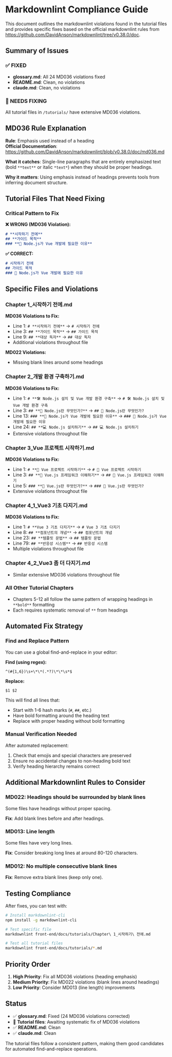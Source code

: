 # Markdownlint Compliance Guide

This document outlines the markdownlint violations found in the tutorial files and provides specific fixes based on the official markdownlint rules from https://github.com/DavidAnson/markdownlint/tree/v0.38.0/doc.

## Summary of Issues

### ✅ FIXED
- **glossary.md**: All 24 MD036 violations fixed
- **README.md**: Clean, no violations
- **claude.md**: Clean, no violations

### 🚨 NEEDS FIXING
All tutorial files in `/tutorials/` have extensive MD036 violations.

## MD036 Rule Explanation

**Rule**: Emphasis used instead of a heading  
**Official Documentation**: https://github.com/DavidAnson/markdownlint/blob/v0.38.0/doc/md036.md

**What it catches**: Single-line paragraphs that are entirely emphasized text (bold `**text**` or italic `*text*`) when they should be proper headings.

**Why it matters**: Using emphasis instead of headings prevents tools from inferring document structure.

## Tutorial Files That Need Fixing

### Critical Pattern to Fix

**❌ WRONG (MD036 Violation):**
```markdown
# **시작하기 전에**
## **가이드 목적**
### **🎯 Node.js가 Vue 개발에 필요한 이유**
```

**✅ CORRECT:**
```markdown
# 시작하기 전에
## 가이드 목적
### 🎯 Node.js가 Vue 개발에 필요한 이유
```

## Specific Files and Violations

### Chapter 1_시작하기 전에.md
**MD036 Violations to Fix:**
- Line 1: `# **시작하기 전에**` → `# 시작하기 전에`
- Line 3: `## **가이드 목적**` → `## 가이드 목적`
- Line 9: `## **대상 독자**` → `## 대상 독자`
- Additional violations throughout file

**MD022 Violations:**
- Missing blank lines around some headings

### Chapter 2_개발 환경 구축하기.md
**MD036 Violations to Fix:**
- Line 1: `# **🛠️ Node.js 설치 및 Vue 개발 환경 구축**` → `# 🛠️ Node.js 설치 및 Vue 개발 환경 구축`
- Line 3: `## **🤔 Node.js란 무엇인가?**` → `## 🤔 Node.js란 무엇인가?`
- Line 13: `### **🎯 Node.js가 Vue 개발에 필요한 이유**` → `### 🎯 Node.js가 Vue 개발에 필요한 이유`
- Line 24: `## **💻 Node.js 설치하기**` → `## 💻 Node.js 설치하기`
- Extensive violations throughout file

### Chapter 3_Vue 프로젝트 시작하기.md
**MD036 Violations to Fix:**
- Line 1: `# **🎯 Vue 프로젝트 시작하기**` → `# 🎯 Vue 프로젝트 시작하기`
- Line 3: `## **🚀 Vue.js 프레임워크 이해하기**` → `## 🚀 Vue.js 프레임워크 이해하기`
- Line 5: `### **🤔 Vue.js란 무엇인가?**` → `### 🤔 Vue.js란 무엇인가?`
- Extensive violations throughout file

### Chapter 4_1_Vue3 기초 다지기.md
**MD036 Violations to Fix:**
- Line 1: `# **Vue 3 기초 다지기**` → `# Vue 3 기초 다지기`
- Line 8: `## **컴포넌트의 개념**` → `## 컴포넌트의 개념`
- Line 23: `## **템플릿 문법**` → `## 템플릿 문법`
- Line 79: `## **반응성 시스템**` → `## 반응성 시스템`
- Multiple violations throughout file

### Chapter 4_2_Vue3 좀 더 다지기.md
- Similar extensive MD036 violations throughout file

### All Other Tutorial Chapters
- Chapters 5-12 all follow the same pattern of wrapping headings in `**bold**` formatting
- Each requires systematic removal of `**` from headings

## Automated Fix Strategy

### Find and Replace Pattern

You can use a global find-and-replace in your editor:

**Find (using regex):**
```regex
^(#{1,6})\s+\*\*(.*?)\*\*\s*$
```

**Replace:**
```regex
$1 $2
```

This will find all lines that:
- Start with 1-6 hash marks (`#`, `##`, etc.)
- Have bold formatting around the heading text
- Replace with proper heading without bold formatting

### Manual Verification Needed

After automated replacement:
1. Check that emojis and special characters are preserved
2. Ensure no accidental changes to non-heading bold text
3. Verify heading hierarchy remains correct

## Additional Markdownlint Rules to Consider

### MD022: Headings should be surrounded by blank lines
Some files have headings without proper spacing.

**Fix**: Add blank lines before and after headings.

### MD013: Line length
Some files have very long lines.

**Fix**: Consider breaking long lines at around 80-120 characters.

### MD012: No multiple consecutive blank lines
**Fix**: Remove extra blank lines (keep only one).

## Testing Compliance

After fixes, you can test with:
```bash
# Install markdownlint-cli
npm install -g markdownlint-cli

# Test specific file
markdownlint front-end/docs/tutorials/Chapter\ 1_시작하기\ 전에.md

# Test all tutorial files
markdownlint front-end/docs/tutorials/*.md
```

## Priority Order

1. **High Priority**: Fix all MD036 violations (heading emphasis)
2. **Medium Priority**: Fix MD022 violations (blank lines around headings)
3. **Low Priority**: Consider MD013 (line length) improvements

## Status

- ✅ **glossary.md**: Fixed (24 MD036 violations corrected)
- 🚨 **Tutorial files**: Awaiting systematic fix of MD036 violations
- ✅ **README.md**: Clean
- ✅ **claude.md**: Clean

The tutorial files follow a consistent pattern, making them good candidates for automated find-and-replace operations.